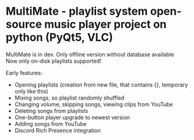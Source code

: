 # MultiMate - playlist system open-source music player project on python (PyQt5, VLC)
MultiMate is in dev. Only offline version without database available\
Now only on-disk playlists supported!

Early features: 
- Opening playlists (creation from new file, that contains {}, temporary only like this)
- Mixing songs, so playlist randomly shuffled 
- Changing volume, skipping songs, viewing clips from YouTube 
- Deleting songs from playlists 
- One-button player upgrade to newest version 
- Adding songs from YouTube 
- Discord Rich Presence integration 

